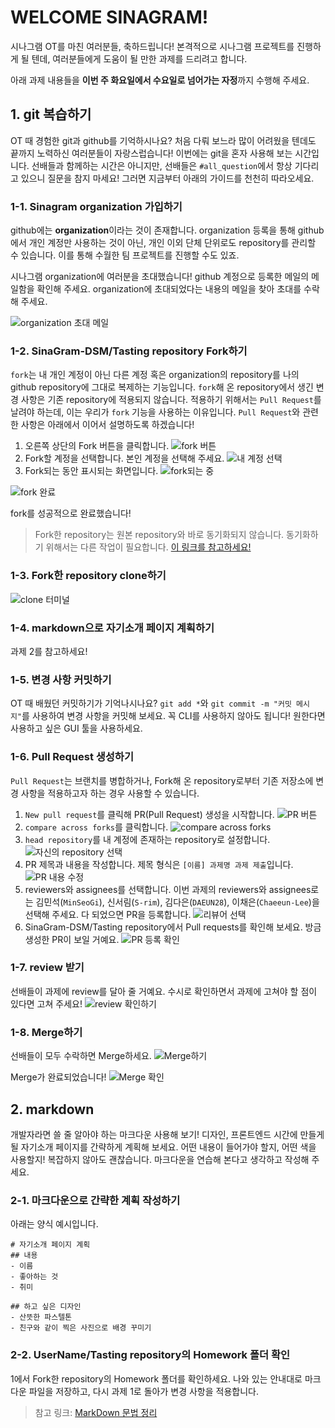 # WELCOME SINAGRAM!

시나그램 OT를 마친 여러분들, 축하드립니다! 본격적으로 시나그램 프로젝트를 진행하게 될 텐데, 여러분들에게 도움이 될 만한 과제를 드리려고 합니다.

아래 과제 내용들을 **이번 주 화요일에서 수요일로 넘어가는 자정**까지 수행해 주세요.

## 1. git 복습하기

OT 때 경험한 git과 github를 기억하시나요? 처음 다뤄 보느라 많이 어려웠을 텐데도 끝까지 노력하신 여러분들이 자랑스럽습니다! 이번에는 git을 혼자 사용해 보는 시간입니다. 선배들과 함께하는 시간은 아니지만, 선배들은 `#all_question`에서 항상 기다리고 있으니 질문을 참지 마세요! 그러면 지금부터 아래의 가이드를 천천히 따라오세요.

### 1-1. Sinagram organization 가입하기

github에는 **organization**이라는 것이 존재합니다. organization 등록을 통해 github에서 개인 계정만 사용하는 것이 아닌, 개인 이외 단체 단위로도 repository를 관리할 수 있습니다. 이를 통해 수월한 팀 프로젝트를 진행할 수도 있죠.

시나그램 organization에 여러분을 초대했습니다! github 계정으로 등록한 메일의 메일함을 확인해 주세요. organization에 초대되었다는 내용의 메일을 찾아 초대를 수락해 주세요.

![organization 초대 메일](./../assets/OT-01.png)

### 1-2. SinaGram-DSM/Tasting repository Fork하기

`fork`는 내 개인 계정이 아닌 다른 계정 혹은 organization의 repository를 나의 github repository에 그대로 복제하는 기능입니다. `fork`해 온 repository에서 생긴 변경 사항은 기존 repository에 적용되지 않습니다. 적용하기 위해서는 `Pull Request`를 날려야 하는데, 이는 우리가 `fork` 기능을 사용하는 이유입니다. `Pull Request`와 관련한 사항은 아래에서 이어서 설명하도록 하겠습니다!

1. 오른쪽 상단의 Fork 버튼을 클릭합니다.
   ![fork 버튼](./../assets/OT-02.png)
2. Fork할 계정을 선택합니다. 본인 계정을 선택해 주세요.
   ![내 계정 선택](./../assets/OT-03.png)
3. Fork되는 동안 표시되는 화면입니다.
   ![fork되는 중](./../assets/OT-04.png)

![fork 완료](./../assets/OT-05.png)

fork를 성공적으로 완료했습니다!

> Fork한 repository는 원본 repository와 바로 동기화되지 않습니다. 동기화하기 위해서는 다른 작업이 필요합니다. [이 링크를 참고하세요!](https://json.postype.com/post/210431)

### 1-3. Fork한 repository clone하기

![clone 터미널](./../assets/OT-06.png)

### 1-4. markdown으로 자기소개 페이지 계획하기

과제 2를 참고하세요!

### 1-5. 변경 사항 커밋하기

OT 때 배웠던 커밋하기가 기억나시나요? `git add *`와 `git commit -m "커밋 메시지"`를 사용하여 변경 사항을 커밋해 보세요. 꼭 CLI를 사용하지 않아도 됩니다! 원한다면 사용하고 싶은 GUI 툴을 사용하세요.

### 1-6. Pull Request 생성하기

`Pull Request`는 브랜치를 병합하거나, Fork해 온 repository로부터 기존 저장소에 변경 사항을 적용하고자 하는 경우 사용할 수 있습니다.

1. `New pull request`를 클릭해 PR(Pull Request) 생성을 시작합니다.
   ![PR 버튼](./../assets/OT-07.png)
2. `compare across forks`를 클릭합니다.
   ![compare across forks](./../assets/OT-08.png)
3. `head repository`를 내 계정에 존재하는 repository로 설정합니다.
   ![자신의 repository 선택](./../assets/OT-09.png)
4. PR 제목과 내용을 작성합니다. 제목 형식은 `[이름] 과제명 과제 제출`입니다.
   ![PR 내용 수정](./../assets/OT-10.png)
5. reviewers와 assignees를 선택합니다. 이번 과제의 reviewers와 assignees로는 김민석(`MinSeoGi`), 신서림(`S-rim`), 김다은(`DAEUN28`), 이채은(`Chaeeun-Lee`)을 선택해 주세요. 다 되었으면 PR을 등록합니다.
   ![리뷰어 선택](./../assets/OT-11.png)
6. SinaGram-DSM/Tasting repository에서 Pull requests를 확인해 보세요. 방금 생성한 PR이 보일 거예요.
   ![PR 등록 확인](./../assets/OT-12.png)

### 1-7. review 받기

선배들이 과제에 review를 달아 줄 거예요. 수시로 확인하면서 과제에 고쳐야 할 점이 있다면 고쳐 주세요!
![review 확인하기](./../assets/OT-13.png)

### 1-8. Merge하기

선배들이 모두 수락하면 Merge하세요.
![Merge하기](./../assets/OT-14.png)

Merge가 완료되었습니다!
![Merge 확인](./../assets/OT-15.png)

## 2. markdown

개발자라면 쓸 줄 알아야 하는 마크다운 사용해 보기! 디자인, 프론트엔드 시간에 만들게 될 자기소개 페이지를 간략하게 계획해 보세요. 어떤 내용이 들어가야 할지, 어떤 색을 사용할지! 복잡하지 않아도 괜찮습니다. 마크다운을 연습해 본다고 생각하고 작성해 주세요.

### 2-1. 마크다운으로 간략한 계획 작성하기

아래는 양식 예시입니다.

```
# 자기소개 페이지 계획
## 내용
- 이름
- 좋아하는 것
- 취미

## 하고 싶은 디자인
- 산뜻한 파스텔톤
- 친구와 같이 찍은 사진으로 배경 꾸미기
```

### 2-2. UserName/Tasting repository의 Homework 폴더 확인

1에서 Fork한 repository의 Homework 폴더를 확인하세요. 나와 있는 안내대로 마크다운 파일을 저장하고, 다시 과제 1로 돌아가 변경 사항을 적용합니다.

> 참고 링크: [MarkDown 문법 정리](https://heropy.blog/2017/09/30/markdown/)
